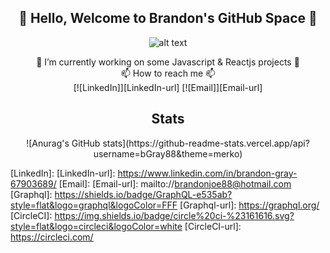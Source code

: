 <div align="center">
  <h2>👋 Hello, Welcome to Brandon's GitHub Space 👋</h2>

  ![alt text](coding_stream.gif)

  🔭 I’m currently working on some Javascript & Reactjs projects 🔭<br>
  📫 How to reach me 📫<br>
  [![LinkedIn]][LinkedIn-url]
  [![Email]][Email-url]
  <h2>Stats</h2>
  ![Anurag's GitHub stats](https://github-readme-stats.vercel.app/api?username=bGray88&theme=merko)
</div>

[Ruby]: https://img.shields.io/badge/-Ruby-CC342D?style=flat&logo=ruby&logoColor=white
[Ruby-url]: https://www.ruby-lang.org/en/
[Rails]: https://img.shields.io/badge/-Ruby%20on%20Rails-CC0000?style=flat&logo=rubyonrails&logoColor=white
[Rails-url]: https://rubyonrails.org
[Postgres]: https://img.shields.io/badge/-Postgres-4169E1?style=flat&logo=postgresql&logoColor=white
[Postgres-url]: https://www.postgresql.org/
[Postman]: https://img.shields.io/badge/-Postman-FF6C37?style=flat&logo=postman&logoColor=white
[Postman-url]: https://www.postman.com/
[LinkedIn]: 
[LinkedIn-url]: https://www.linkedin.com/in/brandon-gray-67903689/
[Email]: 
[Email-url]: mailto://brandonjoe88@hotmail.com
[Graphql]: https://shields.io/badge/GraphQL-e535ab?style=flat&logo=graphql&logoColor=FFF
[Graphql-url]: https://graphql.org/
[CircleCI]: https://img.shields.io/badge/circle%20ci-%23161616.svg?style=flat&logo=circleci&logoColor=white
[CircleCI-url]: https://circleci.com/
